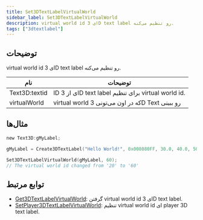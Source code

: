 ```yaml
---
title: Set3DTextLabelVirtualWorld
sidebar_label: Set3DTextLabelVirtualWorld
description: virtual world id ای 3D text label رو تنظیم می‌کنه.
tags: ["3dtextlabel"]
---
```


<VersionWarn version='omp v1.1.0.2612' />

## توضیحات

virtual world id ای 3D text label رو تنظیم می‌کنه.

| نام          | توضیحات                                                |
| ------------- | ---------------------------------------------------------- |
| Text3D:textid | ID ای از 3D text label برای تنظیم virtual world id.   |
| virtualWorld  | virtual world که در اون می‌تونی 3D Text رو ببینی |

## مثال‌ها

```c
new Text3D:gMyLabel;

gMyLabel = Create3DTextLabel("Hello World!", 0x008080FF, 30.0, 40.0, 50.0, 10.0, 20, false);

Set3DTextLabelVirtualWorld(gMyLabel, 60);
// The virtual world id changed from '20' to '60'
```

## توابع مرتبط

- [Get3DTextLabelVirtualWorld](Get3DTextLabelVirtualWorld): گرفتن virtual world id ای 3D text label.
- [SetPlayer3DTextLabelVirtualWorld](SetPlayer3DTextLabelVirtualWorld): تنظیم virtual world id ای player 3D text label.